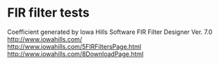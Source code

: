 # FIR filter tests
Coefficient generated by Iowa Hills Software FIR Filter Designer Ver. 7.0  
http://www.iowahills.com/  
http://www.iowahills.com/5FIRFiltersPage.html  
http://www.iowahills.com/8DownloadPage.html  
